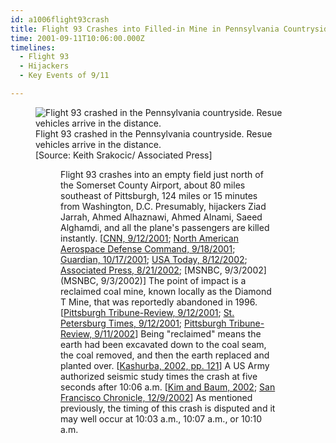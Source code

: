 ```yaml
---
id: a1006flight93crash
title: Flight 93 Crashes into Filled-in Mine in Pennsylvania Countryside
time: 2001-09-11T10:06:00.000Z
timelines:
  - Flight 93
  - Hijackers
  - Key Events of 9/11

---
```


<figure class="image">
  <img alt="Flight 93 crashed in the Pennsylvania countryside. Resue vehicles arrive in the distance." src="http://cdn.historycommons.org/images/events/343_93crash2050081722-9364.jpg" />
  <figcaption>Flight 93 crashed in the Pennsylvania countryside. Resue vehicles arrive in the distance.<br>[Source: Keith Srakocic/ Associated Press]</figcaption>
<figure>

Flight 93 crashes into an empty field just north of the Somerset County Airport, about 80 miles southeast of Pittsburgh, 124 miles or 15 minutes from Washington, D.C. Presumably, hijackers Ziad Jarrah, Ahmed Alhaznawi, Ahmed Alnami, Saeed Alghamdi, and all the plane's passengers are killed instantly. [[CNN, 9/12/2001][1]; [North American Aerospace Defense Command, 9/18/2001][2]; [Guardian, 10/17/2001][3]; [USA Today, 8/12/2002][4]; [Associated Press, 8/21/2002][5]; [MSNBC, 9/3/2002](MSNBC, 9/3/2002)] The point of impact is a reclaimed coal mine, known locally as the Diamond T Mine, that was reportedly abandoned in 1996. [[Pittsburgh Tribune-Review, 9/12/2001][6]; [St. Petersburg Times, 9/12/2001][7]; [Pittsburgh Tribune-Review, 9/11/2002][8]] Being "reclaimed" means the earth had been excavated down to the coal seam, the coal removed, and then the earth replaced and planted over. [[Kashurba, 2002, pp. 121][9]] A US Army authorized seismic study times the crash at five seconds after 10:06 a.m. [[Kim and Baum, 2002][10]; [San Francisco Chronicle, 12/9/2002][11]] As mentioned previously, the timing of this crash is disputed and it may well occur at 10:03 a.m., 10:07 a.m., or 10:10 a.m. 

[1]: http://www.cnn.com/2001/US/09/11/chronology.attack/
[2]: https://web.archive.org/web/20030809155434/http:/www.norad.mil/index.cfm?fuseaction=home.news_rel_09_18_01
[3]: https://www.theguardian.com/world/2001/oct/17/september11.usa
[4]: https://usatoday30.usatoday.com/news/sept11/2002-08-12-clearskies_x.htm
[5]: https://web.archive.org/web/20021002112814/http://www.gomemphis.com/mca/america_at_war/article/0,1426,MCA_945_1340414,00.html
[6]: https://web.archive.org/web/20070920222006/http:/www.pittsburghlive.com:80/x/pittsburghtrib/s_12940.html
[7]: https://web.archive.org/web/20011224194728/http://www.sptimes.com/News/091201/Worldandnation/A_blur_in_the_sky__th.shtml
[8]: https://web.archive.org/web/20070303093922/http://www.pittsburghlive.com/x/pittsburghtrib/s_90823.html
[9]: https://www.amazon.com/Courage-After-Crash-Aftermath-Pictorial/dp/0972103163
[10]: https://web.archive.org/web/20030320090510/http://www.mgs.md.gov/esic/publications/download/911pentagon.pdf
[11]: https://web.archive.org/web/20030127070450/http://sfgate.com/cgi-bin/article.cgi?f=/c/a/2002/12/09/MN188582.DTL
